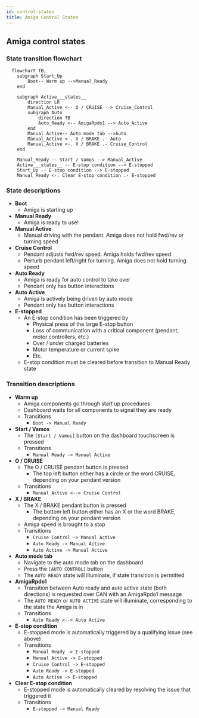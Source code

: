 ```yaml
---
id: control-states
title: Amiga Control States
---
```


## Amiga control states

### State transition flowchart

```mermaid
  flowchart TB;
    subgraph Start_Up
        Boot-- Warm up -->Manual_Ready
    end

    subgraph Active___states__
        direction LR
        Manual_Active <-- O / CRUISE --> Cruise_Control
        subgraph Auto
            direction TB
            Auto_Ready <-- AmigaRpdo1 --> Auto_Active
        end
        Manual_Active-- Auto mode tab -->Auto
        Manual_Active <-. X / BRAKE .- Auto
        Manual_Active <-. X / BRAKE .- Cruise_Control
    end

    Manual_Ready -- Start / Vamos --> Manual_Active
    Active___states__ -- E-stop condition --> E-stopped
    Start_Up -- E-stop condition --> E-stopped
    Manual_Ready <-. Clear E-stop condition .- E-stopped

```

### State descriptions

- **Boot**
  - Amiga is starting up
- **Manual Ready**
  - Amiga is ready to use!
- **Manual Active**
  - Manual driving with the pendant. Amiga does not hold fwd/rev or turning speed
- **Cruise Control**
  - Pendant adjusts fwd/rev speed. Amiga holds fwd/rev speed
  - Perturb pendant left/right for turning. Amiga does not hold turning speed
- **Auto Ready**
  - Amiga is ready for auto control to take over
  - Pendant only has button interactions
- **Auto Active**
  - Amiga is actively being driven by auto mode
  - Pendant only has button interactions
- **E-stopped**
  - An E-stop condition has been triggered by
    - Physical press of the large E-stop button
    - Loss of communication with a critical component (pendant, motor controllers, etc.)
    - Over / under charged batteries
    - Motor temperature or current spike
    - Etc.
  - E-stop condition must be cleared before transition to Manual Ready state

### Transition descriptions

- **Warm up**
  - Amiga components go through start up procedures
  - Dashboard waits for all components to signal they are ready
  - Transitions
    - `Boot -> Manual Ready`
- **Start / Vamos**
  - The `[Start / Vamos]` button on the dashboard touchscreen is pressed
  - Transitions
    - `Manual Ready -> Manual Active`
- **O / CRUISE**
  - The O / CRUISE pendant button is pressed
    - The top left button either has a circle or the word CRUISE, depending on your pendant version
  - Transitions
    - `Manual Active <--> Cruise Control`
- **X / BRAKE**
  - The X / BRAKE pendant button is pressed
    - The bottom left button either has an X or the word BRAKE, depending on your pendant version
  - Amiga speed is brought to a stop
  - Transitions
    - `Cruise Control -> Manual Active`
    - `Auto Ready -> Manual Active`
    - `Auto Active -> Manual Active`
- **Auto mode tab**
  - Navigate to the auto mode tab on the dashboard
  - Press the `[AUTO CONTROL]` button
  - The `AUTO READY` state will illuminate, if state transition is permitted
- **AmigaRpdo1**
  - Transition between Auto ready and auto active state (both directions) is requested over CAN with an AmigaRpdo1 message
  - The `AUTO READY` or `AUTO ACTIVE` state will illuminate, corresponding to the state the Amiga is in
  - Transitions
    - `Auto Ready <--> Auto Active`
- **E-stop condition**
  - E-stopped mode is automatically triggered by a qualifying issue (see above)
  - Transitions
    - `Manual Ready -> E-stopped`
    - `Manual Active -> E-stopped`
    - `Cruise Control -> E-stopped`
    - `Auto Ready -> E-stopped`
    - `Auto Active -> E-stopped`
- **Clear E-stop condition**
  - E-stopped mode is automatically cleared by resolving the issue that triggered it
  - Transitions
    - `E-stopped -> Manual Ready`
